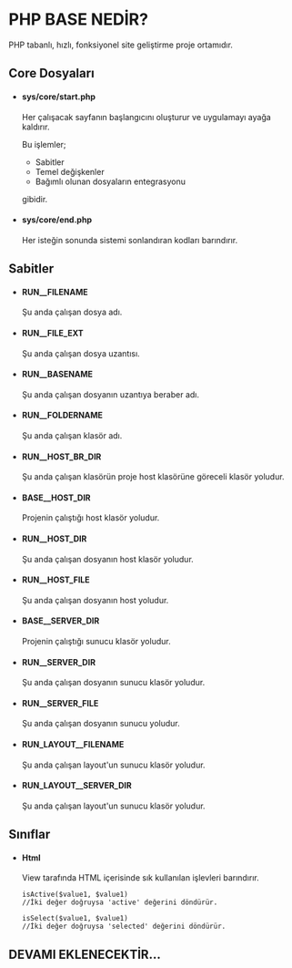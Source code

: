 # PHP BASE NEDİR?
PHP tabanlı, hızlı, fonksiyonel site geliştirme proje ortamıdır.


## Core Dosyaları


- #### sys/core/start.php
  Her çalışacak sayfanın başlangıcını oluşturur ve uygulamayı ayağa kaldırır.
  
  Bu işlemler;
  
  - Sabitler
  - Temel değişkenler
  - Bağımlı olunan dosyaların entegrasyonu
  
  gibidir.
  
  
- #### sys/core/end.php
  Her isteğin sonunda sistemi sonlandıran kodları barındırır.
  
  
## Sabitler
- #### RUN__FILENAME
  Şu anda çalışan dosya adı.
- #### RUN__FILE_EXT
  Şu anda çalışan dosya uzantısı.
- #### RUN__BASENAME
  Şu anda çalışan dosyanın uzantıya beraber adı.
- #### RUN__FOLDERNAME
  Şu anda çalışan klasör adı.
- #### RUN__HOST_BR_DIR
  Şu anda çalışan klasörün proje host klasörüne göreceli klasör yoludur.
- #### BASE__HOST_DIR
  Projenin çalıştığı host klasör yoludur.
- #### RUN__HOST_DIR
  Şu anda çalışan dosyanın host klasör yoludur.
- #### RUN__HOST_FILE
  Şu anda çalışan dosyanın host yoludur.
- #### BASE__SERVER_DIR
  Projenin çalıştığı sunucu klasör yoludur.
- #### RUN__SERVER_DIR
  Şu anda çalışan dosyanın sunucu klasör yoludur.
- #### RUN__SERVER_FILE
  Şu anda çalışan dosyanın sunucu yoludur.
- #### RUN_LAYOUT__FILENAME
  Şu anda çalışan layout'un sunucu klasör yoludur.
- #### RUN_LAYOUT__SERVER_DIR
  Şu anda çalışan layout'un sunucu klasör yoludur.

  

## Sınıflar
- #### Html
  View tarafında HTML içerisinde sık kullanılan işlevleri barındırır.
  
      isActive($value1, $value1)
      //İki değer doğruysa 'active' değerini döndürür.
        
      isSelect($value1, $value1)
      //İki değer doğruysa 'selected' değerini döndürür.  
      
      
## DEVAMI EKLENECEKTİR...